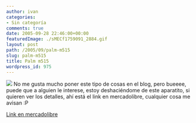 ```yaml
---
author: ivan
categories:
- Sin categoría
comments: true
date: 2005-09-28 22:46:00+00:00
featuredImage: ./sMECf1759091_2884.gif
layout: post
path: /2005/09/palm-m515
slug: palm-m515
title: Palm m515
wordpress_id: 975
---
```


[![](http://www.mercadolibre.com.ec/jm/img?s=MEC&f=1759091_2884.jpg&v=P)](http://www.mercadolibre.com.ec/jm/img?s=MEC&f=1759091_2884.jpg&v=P)
No me gusta mucho poner este tipo de cosas en el blog, pero bueeee, puede que a alguien le interese, estoy deshaciéndome de este aparatito, si quieren ver los detalles, ahí está el link en mercadolibre, cualquier cosa me avisan :P

[Link en mercadolibre](http://articulo.mercadolibre.com.ec/MEC-1759091--_JM)